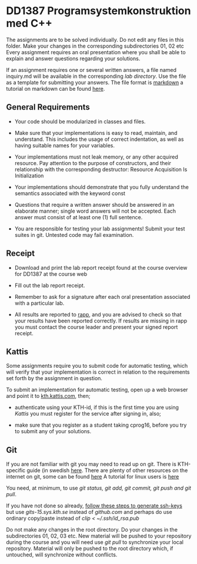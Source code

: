 # DD1387 Programsystemkonstruktion med C++

The assignments are to be solved individually. Do not edit any files in this folder. Make your changes in the corresponding subdirectories 01, 02 etc
Every assignment requires an oral presentation where you shall be able to explain and answer questions regarding your solutions.

If an assignment requires one or several written answers, a file named
inquiry.md will be available in the
corresponding _lab directory_. Use the file as a template for submitting your answers. The file format is [markdown](https://en.wikipedia.org/wiki/Markdown) a tutorial on markdown can be found [here](http://www.markdowntutorial.com/).

## General Requirements

* Your code should be modularized in classes and files.

* Make sure that your implementations is easy to read, maintain, and understand.
This includes the usage of correct indentation, as well as having suitable names
for your variables.

* Your implementations must not leak memory, or any other acquired resource.
Pay attention to the purpose of constructors, and their relationship with the corresponding destructor: Resource Acquisition Is Initialization

* Your implementations should demonstrate that you fully understand the semantics associated with the keyword const

* Questions that require a written answer should be answered in an elaborate manner; single word answers will not be accepted. Each answer must consist of
at least one (1) full sentence.

* You are responsible for testing your lab assignments! Submit your test suites in git. Untested code may fail examination.

## Receipt

* Download and print the lab report receipt found at the course overview for DD1387 at the course web

* Fill out the lab report receipt.

* Remember to ask for a signature after each oral presentation associated with a particular lab.

* All results are reported to [rapp](http://rapp.csc.kth.se), and you are
    advised to check so that your results have been reported correctly. If results
    are missing in rapp you must contact the course leader and
    present your signed report receipt.

## Kattis

Some assignments require you to submit code for automatic testing, which will
verify that your implementation is correct in relation to the requirements set
forth by the assignment in question.

To submit an implementation for automatic testing, open up a web browser and
point it to [kth.kattis.com](https://kth.kattis.com), then;


*  authenticate using your KTH-id, if this is the first time you are using
    _Kattis_ you must register for the service after signing in, also;


*  make sure that you register as a student taking cprog16, before you try to
    submit any of your solutions.


## Git

If you are not familiar with git you may need to read up on git. There is KTH-specific guide (in swedish [here](https://www.kth.se/social/files/55f1b20ef276547bf8af78fc/git_draft.pdf). There are plenty of other resources on the internet on git, some can be found [here](https://help.github.com/articles/good-resources-for-learning-git-and-github/)
A tutorial for linux users is [here](http://www.tutorialspoint.com/git/git_quick_guide.htm)

You need, at minimum, to use _git status, git add, git commit, git push and git pull_.

If you have not done so already, [follow these steps to generate ssh-keys](https://help.github.com/articles/generating-an-ssh-key/) but use _gits-15.sys.kth.se_ instead of _github.com_ and perhaps do use ordinary copy/paste instead of _clip < ~/.ssh/id_rsa.pub_

Do not make any changes in the root directory. Do your changes in the subdirectories 01, 02, 03 etc. New material will be pushed to your repository during the course and you will need use _git pull_ to synchronize your local repository. Material will only be pushed to the root directory which, if untouched, will synchronize without conflicts.
